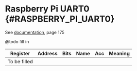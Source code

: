 # Raspberry Pi UART0 {#RASPBERRY_PI_UART0}

See [documentation](pdf/bcm2837-peripherals.pdf), page 175

@todo fill in

| Register        | Address         | Bits  | Name                                  | Acc | Meaning |
|-----------------|-----------------|-------|---------------------------------------|-----|---------|
 To be filled     |                 |       |                                       |     |
